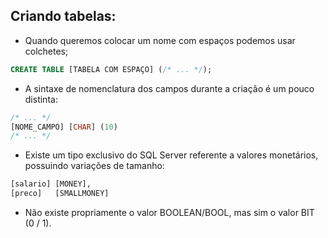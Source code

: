 ## Criando tabelas:

- Quando queremos colocar um nome com espaços podemos usar colchetes;
```SQL
CREATE TABLE [TABELA COM ESPAÇO] (/* ... */);
```

- A sintaxe de nomenclatura dos campos durante a criação é um pouco distinta:
```SQL
/* ... */
[NOME_CAMPO] [CHAR] (10)
/* ... */
```

- Existe um tipo exclusivo do SQL Server referente a valores monetários, possuindo variações de tamanho:
```SQL
[salario] [MONEY],
[preco]   [SMALLMONEY]
```

- Não existe propriamente o valor BOOLEAN/BOOL, mas sim o valor BIT (0 / 1).